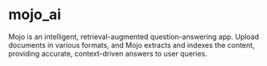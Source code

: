 # mojo_ai
Mojo is an intelligent, retrieval-augmented question-answering app. Upload documents in various formats, and Mojo extracts and indexes the content, providing accurate, context-driven answers to user queries. 
